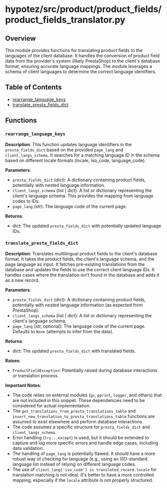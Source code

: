 # hypotez/src/product/product_fields/product_fields_translator.py

## Overview

This module provides functions for translating product fields to the languages of the client database. It handles the conversion of product field data from the provider's system (likely PrestaShop) to the client's database format, ensuring accurate language mappings.  The module leverages a schema of client languages to determine the correct language identifiers.

## Table of Contents

* [rearrange_language_keys](#rearrange-language-keys)
* [translate_presta_fields_dict](#translate-presta-fields-dict)


## Functions

### `rearrange_language_keys`

**Description**: This function updates language identifiers in the `presta_fields_dict` based on the provided `page_lang` and `client_langs_schema`.  It searches for a matching language ID in the schema based on different locale formats (locale, iso_code, language_code).

**Parameters**:

- `presta_fields_dict` (dict): A dictionary containing product fields, potentially with nested language information.
- `client_langs_schema` (list | dict): A list or dictionary representing the client's language schema.  This provides the mapping from language codes to IDs.
- `page_lang` (str): The language code of the current page.

**Returns**:

- dict: The updated `presta_fields_dict` with potentially updated language IDs.


### `translate_presta_fields_dict`

**Description**: Translates multilingual product fields to the client's database format.  It takes the product fields, the client's language schema, and the page language as input.  It fetches pre-existing translations from the database and updates the fields to use the correct client language IDs.  It handles cases where the translation isn't found in the database and adds it as a new record.

**Parameters**:

- `presta_fields_dict` (dict): A dictionary containing product fields, potentially with nested language information (as expected from PrestaShop).
- `client_langs_schema` (list | dict): A list or dictionary representing the client's language schema.
- `page_lang` (str, optional): The language code of the current page. Defaults to `None` (attempts to infer from the data).

**Returns**:

- dict: The updated `presta_fields_dict` with translated fields.

**Raises**:

- `ProductFieldException`: Potentially raised during database interactions or translation process.


**Important Notes**:

- The code relies on external modules (`gs`, `pprint`, `logger`, and others) that are not included in this snippet.  These dependencies need to be considered for actual implementation.
- The `get_translations_from_presta_translations_table` and `insert_new_translation_to_presta_translations_table` functions are assumed to exist elsewhere and perform database interactions.
- The code assumes a specific structure for `presta_fields_dict` and `client_langs_schema`.
- Error handling (`try...except`) is used, but it should be extended to capture and log more specific errors and handle edge cases, including data validation.
- The handling of `page_lang` is potentially flawed.  It should have a more robust way of checking for language (e.g., using an ISO-standard language list instead of relying on different language codes.
- The use of `client_lang['iso_code'] in translated_record.locale` for translation matching is not ideal. It's better to have a more controlled mapping, especially if the `locale` attribute is not properly structured.